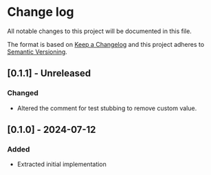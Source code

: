 # Change log

All notable changes to this project will be documented in this file.

The format is based on [Keep a Changelog](http://keepachangelog.com/)
and this project adheres to [Semantic Versioning](http://semver.org/).

## [0.1.1] - Unreleased

### Changed

- Altered the comment for test stubbing to remove custom value.

## [0.1.0] - 2024-07-12

### Added

- Extracted initial implementation
